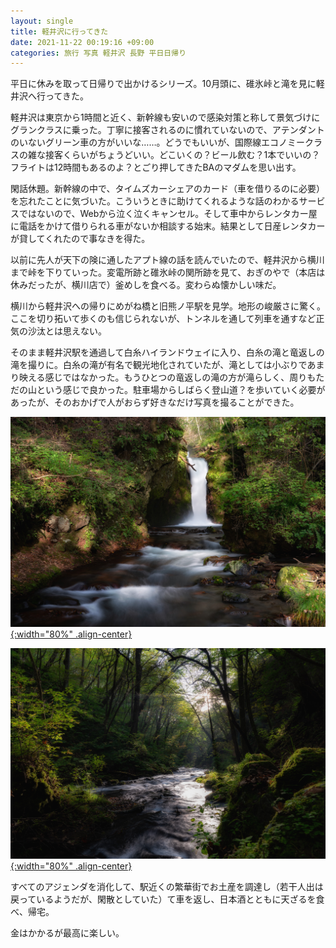 ```yaml
---
layout: single
title: 軽井沢に行ってきた
date: 2021-11-22 00:19:16 +09:00
categories: 旅行 写真 軽井沢 長野 平日日帰り
---
```


平日に休みを取って日帰りで出かけるシリーズ。10月頭に、碓氷峠と滝を見に軽井沢へ行ってきた。

軽井沢は東京から1時間と近く、新幹線も安いので感染対策と称して景気づけにグランクラスに乗った。丁寧に接客されるのに慣れていないので、アテンダントのいないグリーン車の方がいいな……。どうでもいいが、国際線エコノミークラスの雑な接客くらいがちょうどいい。どこいくの？ビール飲む？1本でいいの？フライトは12時間もあるのよ？とごり押してきたBAのマダムを思い出す。

閑話休題。新幹線の中で、タイムズカーシェアのカード（車を借りるのに必要）を忘れたことに気づいた。こういうときに助けてくれるような話のわかるサービスではないので、Webから泣く泣くキャンセル。そして車中からレンタカー屋に電話をかけて借りられる車がないか相談する始末。結果として日産レンタカーが貸してくれたので事なきを得た。

以前に先人が天下の険に通したアプト線の話を読んでいたので、軽井沢から横川まで峠を下りていった。変電所跡と碓氷峠の関所跡を見て、おぎのやで（本店は休みだったが、横川店で）釜めしを食べる。変わらぬ懐かしい味だ。

横川から軽井沢への帰りにめがね橋と旧熊ノ平駅を見学。地形の峻厳さに驚く。ここを切り拓いて歩くのも信じられないが、トンネルを通して列車を通すなど正気の沙汰とは思えない。

そのまま軽井沢駅を通過して白糸ハイランドウェイに入り、白糸の滝と竜返しの滝を撮りに。白糸の滝が有名で観光地化されていたが、滝としては小ぶりであまり映える感じではなかった。もうひとつの竜返しの滝の方が滝らしく、周りもただの山という感じで良かった。駐車場からしばらく登山道？を歩いていく必要があったが、そのおかげで人がおらず好きなだけ写真を撮ることができた。

[![](/assets/images/posts/N0002505-Edit.jpg){:width="80%" .align-center} ](/assets/images/posts/N0002505-Edit.jpg)

[![](/assets/images/posts/N0002521-Edit.jpg){:width="80%" .align-center} ](/assets/images/posts/N0002521-Edit.jpg)

すべてのアジェンダを消化して、駅近くの繁華街でお土産を調達し（若干人出は戻っているようだが、閑散としていた）て車を返し、日本酒とともに天ざるを食べ、帰宅。

金はかかるが最高に楽しい。

